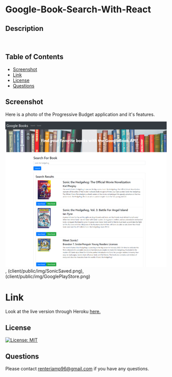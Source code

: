 # Google-Book-Search-With-React

## **Description**


<br>

## Table of Contents

* [Screenshot](#screenshot)
* [Link](#link)
* [License](#license)
* [Questions](#questions)

## **Screenshot**

Here is a photo of the Progressive Budget application and it's features.

![Progressive-Budget](client/public/img/BookSearch.png),
(client/public/img/SonicSaved.png),
(client/public/img/GooglePlayStore.png)

# Link
Look at the live version through Heroku [here.](https://google-books-react-api.herokuapp.com/)


## **License**

[![License: MIT](https://img.shields.io/badge/License-MIT-yellow.svg)](https://opensource.org/licenses/MIT)


## **Questions**

Please contact <renteriamp96@gmail.com> if you have any questions.
